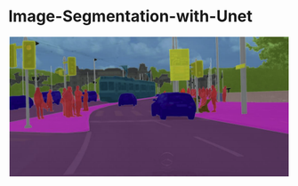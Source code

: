 # Image-Segmentation-with-Unet


![alt text](https://github.com/mohammadataei93/Image-Segmentation-with-Unet/blob/main/images/carseg.png)

